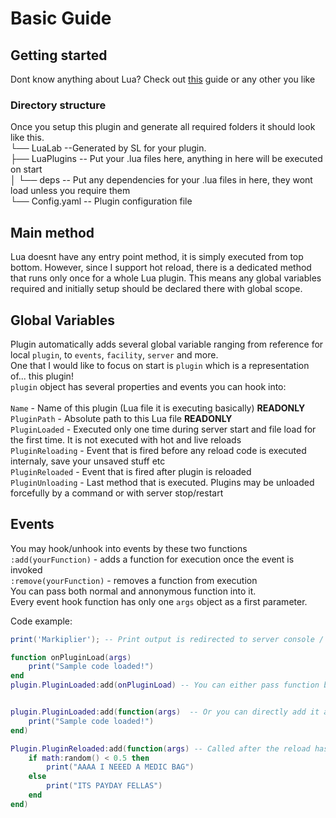 # Basic Guide
## Getting started
Dont know anything about Lua? Check out [this](https://www.tutorialspoint.com/lua/index.htm) guide or any other you like

### Directory structure

Once you setup this plugin and generate all required folders it should look like this.<br>
└── LuaLab --Generated by SL for your plugin.<br>
    ├── LuaPlugins -- Put your .lua files here, anything in here will be executed on start<br>
    │   └── deps -- Put any dependencies for your .lua files in here, they wont load unless you require them<br>
    └── Config.yaml -- Plugin configuration file<br>

## Main method
Lua doesnt have any entry point method, it is simply executed from top bottom. However, since I support hot reload, there is a dedicated method that runs only once for a whole Lua plugin. This means any global variables required and initially setup should be declared there with global scope.<br>

## Global Variables
Plugin automatically adds several global variable ranging from reference for local `plugin`, to `events`, `facility`, `server` and more.<br> One that I would like to focus on start is `plugin` which is a representation of... this plugin!<br>
`plugin` object has several properties and events you can hook into:
<br><br>
`Name` - Name of this plugin (Lua file it is executing basically) **READONLY** <br>
`PluginPath` - Absolute path to this Lua file **READONLY** <br>
`PluginLoaded` - Executed only one time during server start and file load for the first time. It is not executed with hot and live reloads<br>
`PluginReloading` - Event that is fired before any reload code is executed internaly, save your unsaved stuff etc<br>
`PluginReloaded` - Event that is fired after plugin is reloaded<br>
`PluginUnloading` - Last method that is executed. Plugins may be unloaded forcefully by a command or with server stop/restart<br>

## Events
You may hook/unhook into events by these two functions<br>
`:add(yourFunction)` - adds a function for execution once the event is invoked<br>
`:remove(yourFunction)` - removes a function from execution<br>
You can pass both normal and annonymous function into it.<br>
Every event hook function has only one `args` object as a first parameter.<br>

Code example:
```lua
print('Markiplier'); -- Print output is redirected to server console / executing player RA console

function onPluginLoad(args) 
    print("Sample code loaded!")
end
plugin.PluginLoaded:add(onPluginLoad) -- You can either pass function by declaring it somewhere else


plugin.PluginLoaded:add(function(args)  -- Or you can directly add it as a anonymous function
    print("Sample code loaded!")
end)

Plugin.PluginReloaded:add(function(args) -- Called after the reload has been fully executed
    if math:random() < 0.5 then
        print("AAAA I NEEED A MEDIC BAG")
    else
        print("ITS PAYDAY FELLAS")
    end
end)
```
